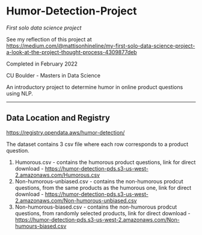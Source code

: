 # Humor-Detection-Project

*First solo data science project* 

See my reflection of this project at https://medium.com/@mattisonhineline/my-first-solo-data-science-project-a-look-at-the-project-thought-process-4309877deb 

Completed in February 2022

CU Boulder - Masters in Data Science 

An introductory project to determine humor in online product questions using NLP.

_______

## Data Location and Registry

https://registry.opendata.aws/humor-detection/

The dataset contains 3 csv file where each row corresponds to a product question.
1. Humorous.csv - contains the humorous product questions, link for direct download - https://humor-detection-pds.s3-us-west-2.amazonaws.com/Humorous.csv
2. Non-humorous-unbiased.csv - contains the non-humorous prodcut questions, from the same products as the humorous one, link for direct download -  https://humor-detection-pds.s3-us-west-2.amazonaws.com/Non-humorous-unbiased.csv
3. Non-humorous-biased.csv - contains the non-humorous prodcut questions, from randomly selected products, link for direct download -  https://humor-detection-pds.s3-us-west-2.amazonaws.com/Non-humours-biased.csv
